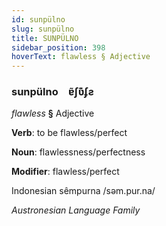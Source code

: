 ```yaml
---
id: sunpülno
slug: sunpülno
title: SUNPÜLNO
sidebar_position: 398
hoverText: flawless § Adjective
---
```


### sunpülno&emsp;<span kind="abugida">ɐ̃ʃʋ͊ʄƨ</span>

*flawless* **§** Adjective

**Verb**: to be flawless/perfect

**Noun**: flawlessness/perfectness

**Modifier**: flawless/perfect

Indonesian sêmpurna /səm.pur.na/

*Austronesian Language Family*